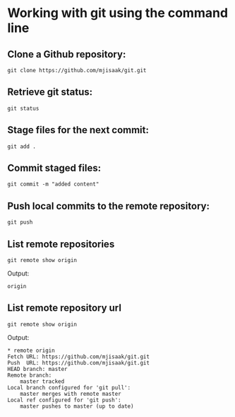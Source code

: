 # Working with git using the command line

## Clone a Github repository:
    git clone https://github.com/mjisaak/git.git


## Retrieve git status:
    git status


## Stage files for the next commit:
    git add .

## Commit staged files:
    git commit -m "added content"

## Push local commits to the remote repository:
    git push

## List remote repositories
    git remote show origin
Output:
```
origin
```
## List remote repository url
    git remote show origin

Output:

```
* remote origin
Fetch URL: https://github.com/mjisaak/git.git
Push  URL: https://github.com/mjisaak/git.git
HEAD branch: master
Remote branch:
    master tracked
Local branch configured for 'git pull':
    master merges with remote master
Local ref configured for 'git push':
    master pushes to master (up to date)
```
